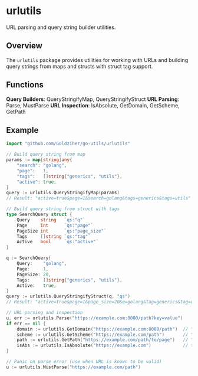 # urlutils

URL parsing and query string builder utilities.

## Overview

The `urlutils` package provides utilities for working with URLs and building query strings from maps and structs with struct tag support.

## Functions

**Query Builders**: QueryStringifyMap, QueryStringifyStruct
**URL Parsing**: Parse, MustParse
**URL Inspection**: IsAbsolute, GetDomain, GetScheme, GetPath

## Example

```go
import "github.com/Goldziher/go-utils/urlutils"

// Build query string from map
params := map[string]any{
    "search": "golang",
    "page":   1,
    "tags":   []string{"generics", "utils"},
    "active": true,
}
query := urlutils.QueryStringifyMap(params)
// Result: "active=true&page=1&search=golang&tags=generics&tags=utils"

// Build query string from struct with tags
type SearchQuery struct {
    Query    string   `qs:"q"`
    Page     int      `qs:"page"`
    PageSize int      `qs:"page_size"`
    Tags     []string `qs:"tag"`
    Active   bool     `qs:"active"`
}

q := SearchQuery{
    Query:    "golang",
    Page:     1,
    PageSize: 20,
    Tags:     []string{"generics", "utils"},
    Active:   true,
}
query := urlutils.QueryStringifyStruct(q, "qs")
// Result: "active=true&page=1&page_size=20&q=golang&tag=generics&tag=utils"

// URL parsing and inspection
u, err := urlutils.Parse("https://example.com:8080/path?key=value")
if err == nil {
    domain := urlutils.GetDomain("https://example.com:8080/path")  // "example.com:8080"
    scheme := urlutils.GetScheme("https://example.com/path")       // "https"
    path := urlutils.GetPath("https://example.com/path/to/page")   // "/path/to/page"
    isAbs := urlutils.IsAbsolute("https://example.com")            // true
}

// Panic on parse error (use when URL is known to be valid)
u := urlutils.MustParse("https://example.com/path")
```
